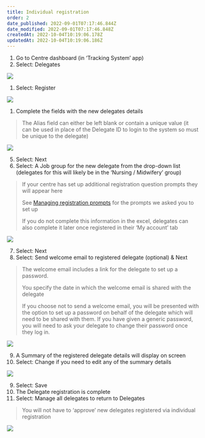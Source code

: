 ```yaml
---
title: Individual registration
order: 2
date_published: 2022-09-01T07:17:46.844Z
date_modified: 2022-09-01T07:17:46.848Z
createdAt: 2022-10-04T10:19:06.178Z
updatedAt: 2022-10-04T10:19:06.186Z
---
```

1. Go to Centre dashboard (in ‘Tracking System’ app) 
2. Select: Delegates​

![](/img/ad-4-07-Ind-reg.jpg)

1. Select: Register​

![](/img/ad-4-08-Ind-reg.jpg)

1. Complete the fields with the new delegates details​

> The Alias field can either be left blank or contain a unique value (it can be used in place of the Delegate ID to login to the system so must be unique to the delegate)​



![](/img/ad-4-09-Ind-reg.jpg)

5. Select: Next​
6. Select: A Job group for the new delegate from the drop-down list (delegates for this will likely be in the ‘Nursing / Midwifery’ group)​

> If your centre has set up additional registration question prompts they will appear here ​
>
> See [Managing registration prompts](/user-guide/administrator/02-centre-management/configuring-centre-details/managing-registration-prompts) for the prompts we asked you to set up​
>
> If you do not complete this information in the excel, delegates can also complete it later once registered in their ‘My account’ tab​



![](/img/ad-4-10-Ind-reg.jpg)

7. Select: Next​
8. Select: Send welcome email to registered delegate (optional) & Next​

> The welcome email includes a link for the delegate to set up a password.​
>
> You specify the date in which the welcome email is shared with the delegate​
>
> If you choose not to send a welcome email, you will be presented with the option to set up a password on behalf of the delegate which will need to be shared with them. If you have given a generic password, you will need to ask your delegate to change their password once they log in. 





![](/img/ad-4-11-Ind-reg.jpg)

9. A Summary of the registered delegate details will display on screen​
10. Select: Change if you need to edit any of the summary details ​

![](/img/ad-4-12-Ind-reg.jpg)

9. Select: Save ​
10. The Delegate registration is complete​
11. Select: Manage all delegates to return to Delegates ​

> You will not have to ‘approve’ new delegates registered via individual registration​

![](/img/ad-4-13-Ind-reg.jpg)